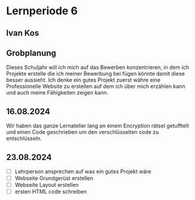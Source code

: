 # Lernperiode 6
## Ivan Kos

## Grobplanung
Dieses Schuljahr will ich mich auf das Bewerben konzentrieren, in dem ich Projekte erstelle die ich meiner Bewerbung bei fügen könnte damit diese besser aussieht. 
Ich denke ein gutes Projekt zuerst währe eine Professionelle Website zu erstellen auf dem ich über mich erzählen kann und auch meine Fähigkeiten zeigen kann.

## 16.08.2024
Wir haben das ganze Lernatelier lang an einem Encryption rätsel getufftelt und einen Code geschrieben um den verschlüsselten code zu entschlüsseln.

## 23.08.2024
- [ ] Lehrperson ansprechen auf was ein gutes Projekt wäre
- [ ] Webseite Grundgerüst erstellen
- [ ] Webseite Layout erstellen
- [ ] ersten HTML code schreiben
